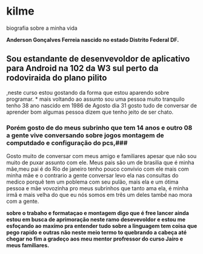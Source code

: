 # kilme
 biografia sobre a minha vida 
 
**Anderson Gonçalves Ferreia nascido no estado Distrito Federal DF.**
 
## Sou estandante de desenvevoldor de aplicativo para Android na 102 da W3 sul perto da rodoviraida do plano pilito
,neste curso estou gostando da forma que estou aparendo sobre programar. *
mais voltando ao assunto sou uma pessoa muito tranquilo tenho 38 ano nascido em 1986 de Agosto dia 31 gosto tudo de conversar de aprender bom algumas pessoa  dizem que tenho jeito de ser chato.
### Porém gosto de do meus subrinho que tem 14 anos e outro 08 a gente vive conversando sobre jogos montagem de computdado e configuração do pcs,###
Gosto muito de conversar com meus amigo e familiares apesar que não sou muito de puxar assunto com ele.
 Meus pais são um de brasilia que é minha mãe,meu pai é do Rio de janeiro tenho pouco convivio com ele mais com minha mãe e o contrario a gente conversar levo ela nas consultas do medico porquê tem um poblema com seu pulão,
 mais ela e um ótima pessoa e mãe vovozinha pro meus subrinhos que tanto ama ela, é minha irmã e mais velha do que eu nós somos em três um deles també nao mora com a gente.
 
 __sobre o trabaho e formataçao e montagem digo que é free lancer ainda estou em busca de aprimoração neste ramo desevevoldor e estou me esfoçando ao maxímo pra entender tudo sobre a linguagem tem coisa que pego rapido e outras não neste meio termo to quebrando a cabeça até chegar no fim a gradeço aos meu mentor profressor do curso Jairo e meus familiares.__
 
